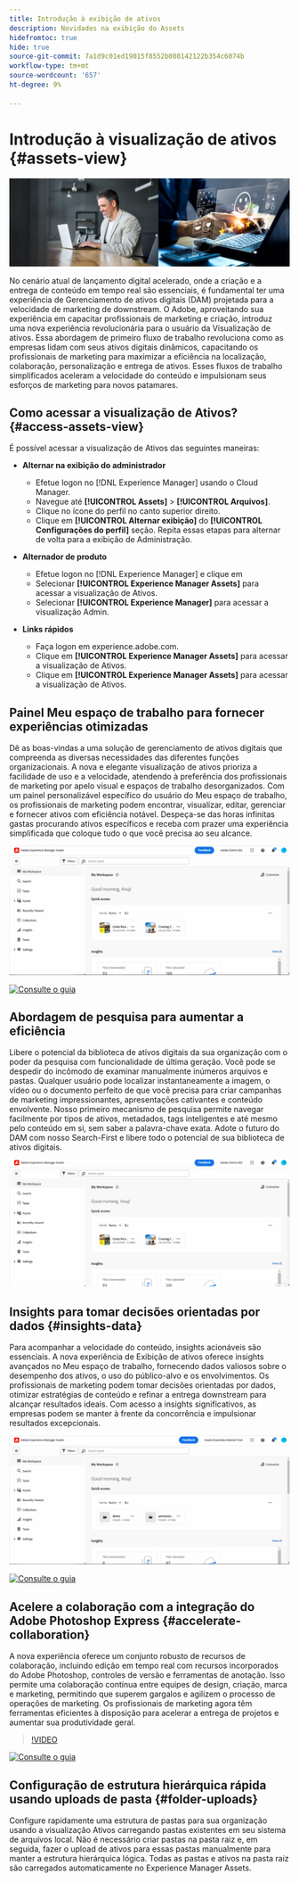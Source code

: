 ```yaml
---
title: Introdução à exibição de ativos
description: Novidades na exibição do Assets
hidefromtoc: true
hide: true
source-git-commit: 7a1d9c01ed19015f8552b088142122b354c6074b
workflow-type: tm+mt
source-wordcount: '657'
ht-degree: 9%

---
```



# Introdução à visualização de ativos {#assets-view}

![Implantar o Assets Essentials](assets/banner-image.jpg)

No cenário atual de lançamento digital acelerado, onde a criação e a entrega de conteúdo em tempo real são essenciais, é fundamental ter uma experiência de Gerenciamento de ativos digitais (DAM) projetada para a velocidade de marketing de downstream. O Adobe, aproveitando sua experiência em capacitar profissionais de marketing e criação, introduz uma nova experiência revolucionária para o usuário da Visualização de ativos. Essa abordagem de primeiro fluxo de trabalho revoluciona como as empresas lidam com seus ativos digitais dinâmicos, capacitando os profissionais de marketing para maximizar a eficiência na localização, colaboração, personalização e entrega de ativos. Esses fluxos de trabalho simplificados aceleram a velocidade do conteúdo e impulsionam seus esforços de marketing para novos patamares.

## Como acessar a visualização de Ativos? {#access-assets-view}

É possível acessar a visualização de Ativos das seguintes maneiras:

* **Alternar na exibição do administrador**

   * Efetue logon no [!DNL Experience Manager] usando o Cloud Manager.
   * Navegue até **[!UICONTROL Assets]** > **[!UICONTROL Arquivos]**.
   * Clique no ícone do perfil no canto superior direito.
   * Clique em **[!UICONTROL Alternar exibição]** do **[!UICONTROL Configurações do perfil]** seção.
Repita essas etapas para alternar de volta para a exibição de Administração.

* **Alternador de produto**
   * Efetue logon no [!DNL Experience Manager] e clique em
   * Selecionar **[!UICONTROL Experience Manager Assets]** para acessar a visualização de Ativos.
   * Selecionar **[!UICONTROL Experience Manager]** para acessar a visualização Admin.

* **Links rápidos**
   * Faça logon em experience.adobe.com.
   * Clique em **[!UICONTROL Experience Manager Assets]** para acessar a visualização de Ativos.
   * Clique em **[!UICONTROL Experience Manager Assets]** para acessar a visualização de Ativos.


## Painel Meu espaço de trabalho para fornecer experiências otimizadas

Dê as boas-vindas a uma solução de gerenciamento de ativos digitais que compreenda as diversas necessidades das diferentes funções organizacionais. A nova e elegante visualização de ativos prioriza a facilidade de uso e a velocidade, atendendo à preferência dos profissionais de marketing por apelo visual e espaços de trabalho desorganizados. Com um painel personalizável específico do usuário do Meu espaço de trabalho, os profissionais de marketing podem encontrar, visualizar, editar, gerenciar e fornecer ativos com eficiência notável. Despeça-se das horas infinitas gastas procurando ativos específicos e receba com prazer uma experiência simplificada que coloque tudo o que você precisa ao seu alcance.

![Implantar o Assets Essentials](assets/my-workspace-demo.gif)

[![Consulte o guia](https://helpx.adobe.com/content/dam/help/en/marketing-cloud/how-to/digital-foundation/_jcr_content/main-pars/image_1250343773/see-the-guide-sm.png)](my-workspace.md)

## Abordagem de pesquisa para aumentar a eficiência

Libere o potencial da biblioteca de ativos digitais da sua organização com o poder da pesquisa com funcionalidade de última geração. Você pode se despedir do incômodo de examinar manualmente inúmeros arquivos e pastas. Qualquer usuário pode localizar instantaneamente a imagem, o vídeo ou o documento perfeito de que você precisa para criar campanhas de marketing impressionantes, apresentações cativantes e conteúdo envolvente. Nosso primeiro mecanismo de pesquisa permite navegar facilmente por tipos de ativos, metadados, tags inteligentes e até mesmo pelo conteúdo em si, sem saber a palavra-chave exata. Adote o futuro do DAM com nosso Search-First e libere todo o potencial de sua biblioteca de ativos digitais.

![Implantar o Assets Essentials](assets/search-first.gif)

## Insights para tomar decisões orientadas por dados {#insights-data}

Para acompanhar a velocidade do conteúdo, insights acionáveis são essenciais. A nova experiência de Exibição de ativos oferece insights avançados no Meu espaço de trabalho, fornecendo dados valiosos sobre o desempenho dos ativos, o uso do público-alvo e os envolvimentos. Os profissionais de marketing podem tomar decisões orientadas por dados, otimizar estratégias de conteúdo e refinar a entrega downstream para alcançar resultados ideais. Com acesso a insights significativos, as empresas podem se manter à frente da concorrência e impulsionar resultados excepcionais.

![Implantar o Assets Essentials](assets/insights-overview.gif)

[![Consulte o guia](https://helpx.adobe.com/content/dam/help/en/marketing-cloud/how-to/digital-foundation/_jcr_content/main-pars/image_1250343773/see-the-guide-sm.png)](manage-reports.md#view-live-statistics)

## Acelere a colaboração com a integração do Adobe Photoshop Express {#accelerate-collaboration}

A nova experiência oferece um conjunto robusto de recursos de colaboração, incluindo edição em tempo real com recursos incorporados do Adobe Photoshop, controles de versão e ferramentas de anotação. Isso permite uma colaboração contínua entre equipes de design, criação, marca e marketing, permitindo que superem gargalos e agilizem o processo de operações de marketing. Os profissionais de marketing agora têm ferramentas eficientes à disposição para acelerar a entrega de projetos e aumentar sua produtividade geral.

>[!VIDEO](https://video.tv.adobe.com/v/3420922)

[![Consulte o guia](https://helpx.adobe.com/content/dam/help/en/marketing-cloud/how-to/digital-foundation/_jcr_content/main-pars/image_1250343773/see-the-guide-sm.png)](edit-images.md)

## Configuração de estrutura hierárquica rápida usando uploads de pasta {#folder-uploads}

Configure rapidamente uma estrutura de pastas para sua organização usando a visualização Ativos carregando pastas existentes em seu sistema de arquivos local. Não é necessário criar pastas na pasta raiz e, em seguida, fazer o upload de ativos para essas pastas manualmente para manter a estrutura hierárquica lógica. Todas as pastas e ativos na pasta raiz são carregados automaticamente no Experience Manager Assets.




